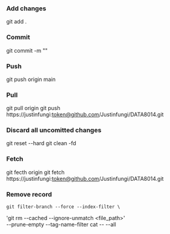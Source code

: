 ### Add changes

  git add .  

### Commit

  git commit -m ""

### Push

  git push origin main

### Pull

  git pull origin
  git push https://justinfungi:token@github.com/Justinfungi/DATA8014.git

### Discard all uncomitted changes 

git reset --hard
git clean -fd

### Fetch

  git fecth origin
  git fetch https://justinfungi:token@github.com/Justinfungi/DATA8014.git
  
### Remove record

    git filter-branch --force --index-filter \
'git rm --cached --ignore-unmatch <file_path>' \
--prune-empty --tag-name-filter cat -- --all

